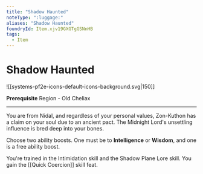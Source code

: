 ```yaml
---
title: "Shadow Haunted"
noteType: ":luggage:"
aliases: "Shadow Haunted"
foundryId: Item.xjv19GXGTgGSNnHB
tags:
  - Item
---
```


# Shadow Haunted
![[systems-pf2e-icons-default-icons-background.svg|150]]

**Prerequisite** Region - Old Cheliax

* * *

You are from Nidal, and regardless of your personal values, Zon-Kuthon has a claim on your soul due to an ancient pact. The Midnight Lord's unsettling influence is bred deep into your bones.

Choose two ability boosts. One must be to **Intelligence** or **Wisdom**, and one is a free ability boost.

You're trained in the Intimidation skill and the Shadow Plane Lore skill. You gain the [[Quick Coercion]] skill feat.

